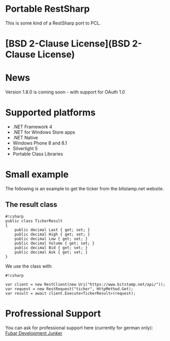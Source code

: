 # Portable RestSharp #

This is some kind of a RestSharp port to PCL.

# [BSD 2-Clause License](BSD 2-Clause License) #

# News #

Version 1.8.0 is coming soon - with support for OAuth 1.0

# Supported platforms

* .NET Framework 4
* .NET for Windows Store apps
* .NET Native
* Windows Phone 8 and 8.1
* Silverlight 5
* Portable Class Libraries

# Small example

The following is an example to get the ticker from the bitstamp.net website.

## The result class
```
#!csharp
public class TickerResult
{
	public decimal Last { get; set; }
	public decimal High { get; set; }
	public decimal Low { get; set; }
	public decimal Volume { get; set; }
	public decimal Bid { get; set; }
	public decimal Ask { get; set; }
}
```

We use the class with:

```
#!csharp

var client = new RestClient(new Uri("https://www.bitstamp.net/api/"));
var request = new RestRequest("ticker", HttpMethod.Get);
var result = await client.Execute<TickerResult>(request);
```

# Profressional Support #

You can ask for professional support here (currently for german only): [Fubar Development Junker](https://www.fubar-dev.de)